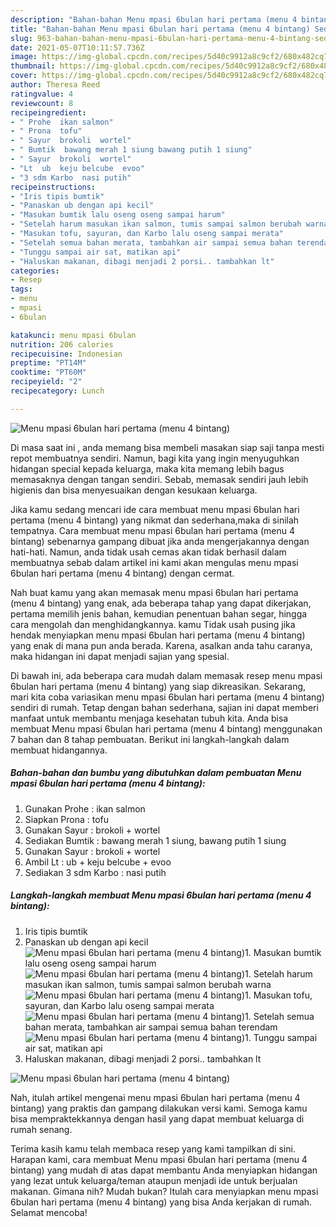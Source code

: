 ```yaml
---
description: "Bahan-bahan Menu mpasi 6bulan hari pertama (menu 4 bintang) Sederhana Untuk Jualan"
title: "Bahan-bahan Menu mpasi 6bulan hari pertama (menu 4 bintang) Sederhana Untuk Jualan"
slug: 963-bahan-bahan-menu-mpasi-6bulan-hari-pertama-menu-4-bintang-sederhana-untuk-jualan
date: 2021-05-07T10:11:57.736Z
image: https://img-global.cpcdn.com/recipes/5d40c9912a8c9cf2/680x482cq70/menu-mpasi-6bulan-hari-pertama-menu-4-bintang-foto-resep-utama.jpg
thumbnail: https://img-global.cpcdn.com/recipes/5d40c9912a8c9cf2/680x482cq70/menu-mpasi-6bulan-hari-pertama-menu-4-bintang-foto-resep-utama.jpg
cover: https://img-global.cpcdn.com/recipes/5d40c9912a8c9cf2/680x482cq70/menu-mpasi-6bulan-hari-pertama-menu-4-bintang-foto-resep-utama.jpg
author: Theresa Reed
ratingvalue: 4
reviewcount: 8
recipeingredient:
- " Prohe  ikan salmon"
- " Prona  tofu"
- " Sayur  brokoli  wortel"
- " Bumtik  bawang merah 1 siung bawang putih 1 siung"
- " Sayur  brokoli  wortel"
- "Lt  ub  keju belcube  evoo"
- "3 sdm Karbo  nasi putih"
recipeinstructions:
- "Iris tipis bumtik"
- "Panaskan ub dengan api kecil"
- "Masukan bumtik lalu oseng oseng sampai harum"
- "Setelah harum masukan ikan salmon, tumis sampai salmon berubah warna"
- "Masukan tofu, sayuran, dan Karbo lalu oseng sampai merata"
- "Setelah semua bahan merata, tambahkan air sampai semua bahan terendam"
- "Tunggu sampai air sat, matikan api"
- "Haluskan makanan, dibagi menjadi 2 porsi.. tambahkan lt"
categories:
- Resep
tags:
- menu
- mpasi
- 6bulan

katakunci: menu mpasi 6bulan 
nutrition: 206 calories
recipecuisine: Indonesian
preptime: "PT14M"
cooktime: "PT60M"
recipeyield: "2"
recipecategory: Lunch

---
```



![Menu mpasi 6bulan hari pertama (menu 4 bintang)](https://img-global.cpcdn.com/recipes/5d40c9912a8c9cf2/680x482cq70/menu-mpasi-6bulan-hari-pertama-menu-4-bintang-foto-resep-utama.jpg)

Di masa  saat ini , anda memang bisa membeli masakan siap saji tanpa mesti repot membuatnya sendiri. Namun, bagi kita yang ingin menyuguhkan hidangan special kepada keluarga, maka kita memang lebih bagus memasaknya dengan tangan sendiri. Sebab, memasak sendiri jauh lebih higienis dan bisa menyesuaikan dengan kesukaan keluarga.

Jika kamu sedang mencari ide cara membuat menu mpasi 6bulan hari pertama (menu 4 bintang) yang nikmat dan sederhana,maka di sinilah tempatnya. Cara membuat menu mpasi 6bulan hari pertama (menu 4 bintang)  sebenarnya gampang dibuat jika anda mengerjakannya dengan hati-hati. Namun, anda tidak usah cemas akan tidak berhasil dalam membuatnya 
sebab dalam artikel ini kami akan mengulas menu mpasi 6bulan hari pertama (menu 4 bintang) dengan cermat.  



Nah buat kamu yang akan memasak menu mpasi 6bulan hari pertama (menu 4 bintang) yang enak, ada beberapa tahap yang dapat dikerjakan, pertama memilih jenis bahan, kemudian penentuan bahan segar, hingga cara mengolah dan menghidangkannya. kamu Tidak usah pusing jika hendak menyiapkan menu mpasi 6bulan hari pertama (menu 4 bintang) yang enak di mana pun anda berada. Karena, asalkan anda  tahu caranya, maka hidangan ini dapat menjadi sajian yang spesial.

Di bawah ini, ada beberapa cara mudah dalam memasak resep menu mpasi 6bulan hari pertama (menu 4 bintang) yang siap dikreasikan. Sekarang, mari kita coba variasikan menu mpasi 6bulan hari pertama (menu 4 bintang) sendiri di rumah. Tetap dengan bahan sederhana, sajian ini dapat memberi manfaat untuk membantu menjaga kesehatan tubuh kita. Anda bisa membuat Menu mpasi 6bulan hari pertama (menu 4 bintang) menggunakan 7 bahan dan 8 tahap pembuatan. Berikut ini langkah-langkah dalam membuat hidangannya.

<!--inarticleads1-->

##### Bahan-bahan dan bumbu yang dibutuhkan dalam pembuatan Menu mpasi 6bulan hari pertama (menu 4 bintang):

1. Gunakan  Prohe : ikan salmon
1. Siapkan  Prona : tofu
1. Gunakan  Sayur : brokoli + wortel
1. Sediakan  Bumtik : bawang merah 1 siung, bawang putih 1 siung
1. Gunakan  Sayur : brokoli + wortel
1. Ambil Lt : ub + keju belcube + evoo
1. Sediakan 3 sdm Karbo : nasi putih




<!--inarticleads2-->

##### Langkah-langkah membuat Menu mpasi 6bulan hari pertama (menu 4 bintang):

1. Iris tipis bumtik
1. Panaskan ub dengan api kecil
<img src="//assets-global.cpcdn.com/assets/icons/button_play-2c75c40dde080a61004c1f40b05d8f140eaff45d7e9e6481dc71c63d2e7c4909.png" alt="Menu mpasi 6bulan hari pertama (menu 4 bintang)">1. Masukan bumtik lalu oseng oseng sampai harum
<img src="//assets-global.cpcdn.com/assets/icons/button_play-2c75c40dde080a61004c1f40b05d8f140eaff45d7e9e6481dc71c63d2e7c4909.png" alt="Menu mpasi 6bulan hari pertama (menu 4 bintang)">1. Setelah harum masukan ikan salmon, tumis sampai salmon berubah warna
<img src="//assets-global.cpcdn.com/assets/icons/button_play-2c75c40dde080a61004c1f40b05d8f140eaff45d7e9e6481dc71c63d2e7c4909.png" alt="Menu mpasi 6bulan hari pertama (menu 4 bintang)">1. Masukan tofu, sayuran, dan Karbo lalu oseng sampai merata
<img src="//assets-global.cpcdn.com/assets/icons/button_play-2c75c40dde080a61004c1f40b05d8f140eaff45d7e9e6481dc71c63d2e7c4909.png" alt="Menu mpasi 6bulan hari pertama (menu 4 bintang)">1. Setelah semua bahan merata, tambahkan air sampai semua bahan terendam
<img src="//assets-global.cpcdn.com/assets/icons/button_play-2c75c40dde080a61004c1f40b05d8f140eaff45d7e9e6481dc71c63d2e7c4909.png" alt="Menu mpasi 6bulan hari pertama (menu 4 bintang)">1. Tunggu sampai air sat, matikan api
1. Haluskan makanan, dibagi menjadi 2 porsi.. tambahkan lt
<img src="//assets-global.cpcdn.com/assets/icons/button_play-2c75c40dde080a61004c1f40b05d8f140eaff45d7e9e6481dc71c63d2e7c4909.png" alt="Menu mpasi 6bulan hari pertama (menu 4 bintang)">



Nah, itulah artikel mengenai  menu mpasi 6bulan hari pertama (menu 4 bintang)  yang praktis dan gampang dilakukan versi kami. Semoga kamu bisa mempraktekkannya dengan hasil yang dapat membuat keluarga di rumah senang. 

Terima kasih kamu telah membaca resep yang kami tampilkan di sini. Harapan kami, cara membuat  Menu mpasi 6bulan hari pertama (menu 4 bintang) yang mudah di atas dapat membantu Anda menyiapkan hidangan yang lezat untuk keluarga/teman ataupun menjadi ide untuk berjualan makanan. Gimana nih? Mudah bukan? Itulah cara menyiapkan menu mpasi 6bulan hari pertama (menu 4 bintang) yang bisa Anda kerjakan di rumah. Selamat mencoba!

